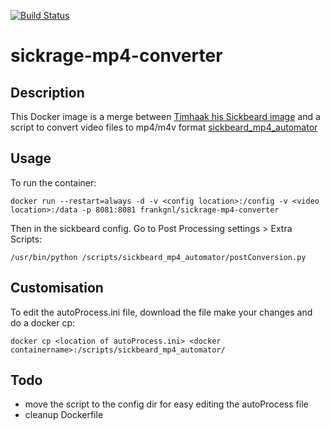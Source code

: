 [![Build Status](https://travis-ci.org/FrankGNL/sickrage-mp4-converter.svg?branch=master)](https://travis-ci.org/FrankGNL/sickrage-mp4-converter)

# sickrage-mp4-converter

## Description
This Docker image is a merge between [Timhaak his Sickbeard image](https://hub.docker.com/r/timhaak/sickrage/) and a script to convert video files to mp4/m4v format [sickbeard_mp4_automator](https://github.com/mdhiggins/sickbeard_mp4_automator/)

## Usage
To run the container:
```
docker run --restart=always -d -v <config location>:/config -v <video location>:/data -p 8081:8081 frankgnl/sickrage-mp4-converter
```

Then in the sickbeard config. Go to Post Processing settings > Extra Scripts:
```
/usr/bin/python /scripts/sickbeard_mp4_automator/postConversion.py
```

## Customisation
To edit the autoProcess.ini file, download the file make your changes and do a docker cp:
```
docker cp <location of autoProcess.ini> <docker containername>:/scripts/sickbeard_mp4_automator/
```

## Todo
- move the script to the config dir for easy editing the autoProcess file
- cleanup Dockerfile

